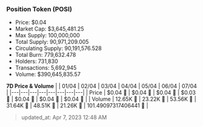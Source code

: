 
  ### Position Token (POSI)
  - Price: $0.04
  - Market Cap: $3,645,481.25
  - Max Supply: 100,000,000
  - Total Supply: 90,971,209.005
  - Circulating Supply: 90,191,576.528
  - Total Burn: 779,632.478
  - Holders: 731,830
  - Transactions: 5,692,945
  - Volume: $390,645,835.57

  **7D Price & Volume**
  | | 01&#x2F;04 | 02&#x2F;04 | 03&#x2F;04 | 04&#x2F;04 | 05&#x2F;04 | 06&#x2F;04 | 07&#x2F;04 |
  |---|---|---|---|---|---|---|---|
  | Price | $0.04 🔻 | $0.04 🔻 | $0.04 🔻 | $0.03 🔻 | $0.04 🚀 | $0.04 🚀 | $0.04 🔻 |
  | Volume | 12.65K 🔻 | 23.22K 🚀 | 53.56K 🚀 | 31.64K 🔻 | 48.51K 🚀 | 21.26K 🔻 | 101.49097317406441 🔻 |

  > updated_at: Apr 7, 2023 12:48 AM
